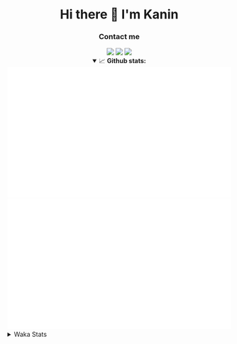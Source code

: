 <div align="center">
 <h1>Hi there 👋 I'm Kanin</h1>
 <h3>Contact me</h3>
 <a href="mailto:im@kanin.dev"><img src="https://img.shields.io/badge/gmail-%23D14836.svg?&style=for-the-badge&logo=gmail&logoColor=white"/></a>
 <a href="https://twitter.com/KaninDev"><img src="https://img.shields.io/badge/twitter-%231DA1F2.svg?&style=for-the-badge&logo=twitter&logoColor=white"/></a>
 <a href="https://www.linkedin.com/in/KaninDev"><img src="https://img.shields.io/badge/linkedin-%230077B5.svg?&style=for-the-badge&logo=linkedin&logoColor=white"/></a>
<details open>
  <summary>📈 <b>Github stats:</b></summary>
  <img src="https://github.com/Kanin/Kanin/blob/master/scripts/GitHubStats/generated/overview.svg"/>
  <img src="https://github.com/Kanin/Kanin/blob/master/scripts/GitHubStats/generated/languages.svg"/>
</details>
</div>

<details>
 <summary>Waka Stats</summary>

<!--START_SECTION:waka-->
![Code Time](http://img.shields.io/badge/Code%20Time-1%2C823%20hrs%2016%20mins-blue)

![Profile Views](http://img.shields.io/badge/Profile%20Views-1-blue)

![Lines of code](https://img.shields.io/badge/From%20Hello%20World%20I%27ve%20Written-21%20Thousand%20lines%20of%20code-blue)

**🐱 My GitHub Data** 

> 🏆 59 Contributions in the Year 2022
 > 
> 📦 83.3 kB Used in GitHub's Storage 
 > 
> 🚫 Not Opted to Hire
 > 
> 📜 13 Public Repositories 
 > 
> 🔑 9 Private Repositories  
 > 
**I'm an Early 🐤** 

```text
🌞 Morning    111 commits    ████░░░░░░░░░░░░░░░░░░░░░   17.34% 
🌆 Daytime    234 commits    █████████░░░░░░░░░░░░░░░░   36.56% 
🌃 Evening    151 commits    ██████░░░░░░░░░░░░░░░░░░░   23.59% 
🌙 Night      144 commits    █████░░░░░░░░░░░░░░░░░░░░   22.5%

```
📅 **I'm Most Productive on Monday** 

```text
Monday       119 commits    ████░░░░░░░░░░░░░░░░░░░░░   18.59% 
Tuesday      97 commits     ███░░░░░░░░░░░░░░░░░░░░░░   15.16% 
Wednesday    83 commits     ███░░░░░░░░░░░░░░░░░░░░░░   12.97% 
Thursday     75 commits     ███░░░░░░░░░░░░░░░░░░░░░░   11.72% 
Friday       95 commits     ███░░░░░░░░░░░░░░░░░░░░░░   14.84% 
Saturday     67 commits     ██░░░░░░░░░░░░░░░░░░░░░░░   10.47% 
Sunday       104 commits    ████░░░░░░░░░░░░░░░░░░░░░   16.25%

```


📊 **This Week I Spent My Time On** 

```text
⌚︎ Time Zone: America/New_York

💬 Programming Languages: 
Python                   7 hrs 34 mins       ████████████████████████░   97.05% 
requirements.txt         8 mins              ░░░░░░░░░░░░░░░░░░░░░░░░░   1.74% 
Text                     2 mins              ░░░░░░░░░░░░░░░░░░░░░░░░░   0.51% 
PythonStub               1 min               ░░░░░░░░░░░░░░░░░░░░░░░░░   0.35% 
XML                      1 min               ░░░░░░░░░░░░░░░░░░░░░░░░░   0.28%

🔥 Editors: 
PyCharm                  7 hrs 48 mins       █████████████████████████   100.0%

🐱‍💻 Projects: 
Adore                    4 hrs 7 mins        █████████████░░░░░░░░░░░░   52.91% 
TomsBotPyCord            3 hrs 40 mins       ███████████░░░░░░░░░░░░░░   47.08% 
py-cord                  0 secs              ░░░░░░░░░░░░░░░░░░░░░░░░░   0.01%

💻 Operating System: 
Linux                    7 hrs 48 mins       █████████████████████████   100.0%

```

**I Mostly Code in Python** 

```text
Python                   23 repos            ███████████████████░░░░░░   76.67% 
JavaScript               3 repos             ██░░░░░░░░░░░░░░░░░░░░░░░   10.0% 
Java                     2 repos             █░░░░░░░░░░░░░░░░░░░░░░░░   6.67% 
Kotlin                   1 repo              ░░░░░░░░░░░░░░░░░░░░░░░░░   3.33% 
HTML                     1 repo              ░░░░░░░░░░░░░░░░░░░░░░░░░   3.33%

```


**Timeline**

![Chart not found](https://raw.githubusercontent.com/Kanin/Kanin/master/charts/bar_graph.png) 


 Last Updated on 29/01/2022 02:22:20 UTC
<!--END_SECTION:waka-->
</details>
